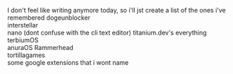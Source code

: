 I don't feel like writing anymore today, so i'll jst create a list of the ones i've remembered
dogeunblocker  
interstellar  
nano  (dont confuse with the cli text editor)
titanium.dev's everything
terbiumOS  
anuraOS 
Rammerhead  
tortillagames  
some google extensions that i wont name
